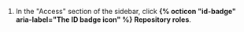 1. In the "Access" section of the sidebar, click **{% octicon "id-badge" aria-label="The ID badge icon" %} Repository roles**.
